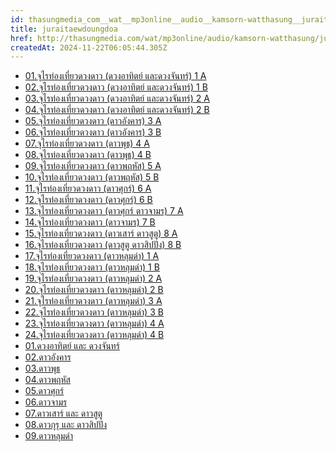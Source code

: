 ```yaml
---
id: thasungmedia_com__wat__mp3online__audio__kamsorn-watthasung__juraitaewdoungdoa
title: juraitaewdoungdoa
href: http://thasungmedia.com/wat/mp3online/audio/kamsorn-watthasung/juraitaewdoungdoa.html
createdAt: 2024-11-22T06:05:44.305Z
---
```

- [01.จุไรท่องเที่ยวดวงดาว (ดวงอาทิตย์ และดวงจันทร์) 1 A](https://ia601509.us.archive.org/1/items/Juraiteawdoungdow/01.%E0%B8%88%E0%B8%B8%E0%B9%84%E0%B8%A3%E0%B8%97%E0%B9%88%E0%B8%AD%E0%B8%87%E0%B9%80%E0%B8%97%E0%B8%B5%E0%B9%88%E0%B8%A2%E0%B8%A7%E0%B8%94%E0%B8%A7%E0%B8%87%E0%B8%94%E0%B8%B2%E0%B8%A7%20(%E0%B8%94%E0%B8%A7%E0%B8%87%E0%B8%AD%E0%B8%B2%E0%B8%97%E0%B8%B4%E0%B8%95%E0%B8%A2%E0%B9%8C%20%E0%B9%81%E0%B8%A5%E0%B8%B0%E0%B8%94%E0%B8%A7%E0%B8%87%E0%B8%88%E0%B8%B1%E0%B8%99%E0%B8%97%E0%B8%A3%E0%B9%8C)%20%E0%B8%A1%E0%B9%89%E0%B8%A7%E0%B8%99%E0%B8%97%E0%B8%B5%E0%B9%88%201%20%E0%B8%AB%E0%B8%99%E0%B9%89%E0%B8%B2%20A.mp3)
- [02.จุไรท่องเที่ยวดวงดาว (ดวงอาทิตย์ และดวงจันทร์) 1 B](https://ia601509.us.archive.org/1/items/Juraiteawdoungdow/02.%E0%B8%88%E0%B8%B8%E0%B9%84%E0%B8%A3%E0%B8%97%E0%B9%88%E0%B8%AD%E0%B8%87%E0%B9%80%E0%B8%97%E0%B8%B5%E0%B9%88%E0%B8%A2%E0%B8%A7%E0%B8%94%E0%B8%A7%E0%B8%87%E0%B8%94%E0%B8%B2%E0%B8%A7%20(%E0%B8%94%E0%B8%A7%E0%B8%87%E0%B8%AD%E0%B8%B2%E0%B8%97%E0%B8%B4%E0%B8%95%E0%B8%A2%E0%B9%8C%20%E0%B9%81%E0%B8%A5%E0%B8%B0%E0%B8%94%E0%B8%A7%E0%B8%87%E0%B8%88%E0%B8%B1%E0%B8%99%E0%B8%97%E0%B8%A3%E0%B9%8C)%20%E0%B8%A1%E0%B9%89%E0%B8%A7%E0%B8%99%E0%B8%97%E0%B8%B5%E0%B9%88%201B.mp3)
- [03.จุไรท่องเที่ยวดวงดาว (ดวงอาทิตย์ และดวงจันทร์) 2 A](https://ia601509.us.archive.org/1/items/Juraiteawdoungdow/03.%E0%B8%88%E0%B8%B8%E0%B9%84%E0%B8%A3%E0%B8%97%E0%B9%88%E0%B8%AD%E0%B8%87%E0%B9%80%E0%B8%97%E0%B8%B5%E0%B9%88%E0%B8%A2%E0%B8%A7%E0%B8%94%E0%B8%A7%E0%B8%87%E0%B8%94%E0%B8%B2%E0%B8%A7%20(%E0%B8%94%E0%B8%A7%E0%B8%87%E0%B8%AD%E0%B8%B2%E0%B8%97%E0%B8%B4%E0%B8%95%E0%B8%A2%E0%B9%8C%20%E0%B9%81%E0%B8%A5%E0%B8%B0%E0%B8%94%E0%B8%A7%E0%B8%87%E0%B8%88%E0%B8%B1%E0%B8%99%E0%B8%97%E0%B8%A3%E0%B9%8C)%20%E0%B8%A1%E0%B9%89%E0%B8%A7%E0%B8%99%E0%B8%97%E0%B8%B5%E0%B9%88%202A.mp3)
- [04.จุไรท่องเที่ยวดวงดาว (ดวงอาทิตย์ และดวงจันทร์) 2 B](https://ia601509.us.archive.org/1/items/Juraiteawdoungdow/04.%E0%B8%88%E0%B8%B8%E0%B9%84%E0%B8%A3%E0%B8%97%E0%B9%88%E0%B8%AD%E0%B8%87%E0%B9%80%E0%B8%97%E0%B8%B5%E0%B9%88%E0%B8%A2%E0%B8%A7%E0%B8%94%E0%B8%A7%E0%B8%87%E0%B8%94%E0%B8%B2%E0%B8%A7%20(%E0%B8%94%E0%B8%A7%E0%B8%87%E0%B8%AD%E0%B8%B2%E0%B8%97%E0%B8%B4%E0%B8%95%E0%B8%A2%E0%B9%8C%20%E0%B9%81%E0%B8%A5%E0%B8%B0%E0%B8%94%E0%B8%A7%E0%B8%87%E0%B8%88%E0%B8%B1%E0%B8%99%E0%B8%97%E0%B8%A3%E0%B9%8C)%20%E0%B8%A1%E0%B9%89%E0%B8%A7%E0%B8%99%E0%B8%97%E0%B8%B5%E0%B9%88%202B.mp3)
- [05.จุไรท่องเที่ยวดวงดาว (ดาวอังคาร) 3 A](https://ia601509.us.archive.org/1/items/Juraiteawdoungdow/05.%E0%B8%88%E0%B8%B8%E0%B9%84%E0%B8%A3%E0%B8%97%E0%B9%88%E0%B8%AD%E0%B8%87%E0%B9%80%E0%B8%97%E0%B8%B5%E0%B9%88%E0%B8%A2%E0%B8%A7%E0%B8%94%E0%B8%A7%E0%B8%87%E0%B8%94%E0%B8%B2%E0%B8%A7%20(%E0%B8%94%E0%B8%B2%E0%B8%A7%E0%B8%AD%E0%B8%B1%E0%B8%87%E0%B8%84%E0%B8%B2%E0%B8%A3)%20%E0%B8%A1%E0%B9%89%E0%B8%A7%E0%B8%99%E0%B8%97%E0%B8%B5%E0%B9%88%203A.mp3)
- [06.จุไรท่องเที่ยวดวงดาว (ดาวอังคาร) 3 B](https://ia601509.us.archive.org/1/items/Juraiteawdoungdow/06.%E0%B8%88%E0%B8%B8%E0%B9%84%E0%B8%A3%E0%B8%97%E0%B9%88%E0%B8%AD%E0%B8%87%E0%B9%80%E0%B8%97%E0%B8%B5%E0%B9%88%E0%B8%A2%E0%B8%A7%E0%B8%94%E0%B8%A7%E0%B8%87%E0%B8%94%E0%B8%B2%E0%B8%A7%20(%E0%B8%94%E0%B8%B2%E0%B8%A7%E0%B8%AD%E0%B8%B1%E0%B8%87%E0%B8%84%E0%B8%B2%E0%B8%A3)%20%E0%B8%A1%E0%B9%89%E0%B8%A7%E0%B8%99%E0%B8%97%E0%B8%B5%E0%B9%88%203B.mp3)
- [07.จุไรท่องเที่ยวดวงดาว (ดาวพุธ) 4 A](https://ia601509.us.archive.org/1/items/Juraiteawdoungdow/07.%E0%B8%88%E0%B8%B8%E0%B9%84%E0%B8%A3%E0%B8%97%E0%B9%88%E0%B8%AD%E0%B8%87%E0%B9%80%E0%B8%97%E0%B8%B5%E0%B9%88%E0%B8%A2%E0%B8%A7%E0%B8%94%E0%B8%A7%E0%B8%87%E0%B8%94%E0%B8%B2%E0%B8%A7%20(%E0%B8%94%E0%B8%B2%E0%B8%A7%E0%B8%9E%E0%B8%B8%E0%B8%98)%20%E0%B8%A1%E0%B9%89%E0%B8%A7%E0%B8%99%E0%B8%97%E0%B8%B5%E0%B9%88%204A.mp3)
- [08.จุไรท่องเที่ยวดวงดาว (ดาวพุธ) 4 B](https://ia601509.us.archive.org/1/items/Juraiteawdoungdow/08.%E0%B8%88%E0%B8%B8%E0%B9%84%E0%B8%A3%E0%B8%97%E0%B9%88%E0%B8%AD%E0%B8%87%E0%B9%80%E0%B8%97%E0%B8%B5%E0%B9%88%E0%B8%A2%E0%B8%A7%E0%B8%94%E0%B8%A7%E0%B8%87%E0%B8%94%E0%B8%B2%E0%B8%A7%20(%E0%B8%94%E0%B8%B2%E0%B8%A7%E0%B8%9E%E0%B8%B8%E0%B8%98)%20%E0%B8%A1%E0%B9%89%E0%B8%A7%E0%B8%99%E0%B8%97%E0%B8%B5%E0%B9%88%204B.mp3)
- [09.จุไรท่องเที่ยวดวงดาว (ดาวพฤหัส) 5 A](https://ia601509.us.archive.org/1/items/Juraiteawdoungdow/09.%E0%B8%88%E0%B8%B8%E0%B9%84%E0%B8%A3%E0%B8%97%E0%B9%88%E0%B8%AD%E0%B8%87%E0%B9%80%E0%B8%97%E0%B8%B5%E0%B9%88%E0%B8%A2%E0%B8%A7%E0%B8%94%E0%B8%A7%E0%B8%87%E0%B8%94%E0%B8%B2%E0%B8%A7%20(%E0%B8%94%E0%B8%B2%E0%B8%A7%E0%B8%9E%E0%B8%A4%E0%B8%AB%E0%B8%B1%E0%B8%AA)%20%E0%B8%A1%E0%B9%89%E0%B8%A7%E0%B8%99%E0%B8%97%E0%B8%B5%E0%B9%88%205A.mp3)
- [10.จุไรท่องเที่ยวดวงดาว (ดาวพฤหัส) 5 B](https://ia601509.us.archive.org/1/items/Juraiteawdoungdow/10.%E0%B8%88%E0%B8%B8%E0%B9%84%E0%B8%A3%E0%B8%97%E0%B9%88%E0%B8%AD%E0%B8%87%E0%B9%80%E0%B8%97%E0%B8%B5%E0%B9%88%E0%B8%A2%E0%B8%A7%E0%B8%94%E0%B8%A7%E0%B8%87%E0%B8%94%E0%B8%B2%E0%B8%A7%20(%E0%B8%94%E0%B8%B2%E0%B8%A7%E0%B8%9E%E0%B8%A4%E0%B8%AB%E0%B8%B1%E0%B8%AA)%20%E0%B8%A1%E0%B9%89%E0%B8%A7%E0%B8%99%E0%B8%97%E0%B8%B5%E0%B9%88%205B.mp3)
- [11.จุไรท่องเที่ยวดวงดาว (ดาวศุกร์) 6 A](https://ia601509.us.archive.org/1/items/Juraiteawdoungdow/11.%E0%B8%88%E0%B8%B8%E0%B9%84%E0%B8%A3%E0%B8%97%E0%B9%88%E0%B8%AD%E0%B8%87%E0%B9%80%E0%B8%97%E0%B8%B5%E0%B9%88%E0%B8%A2%E0%B8%A7%E0%B8%94%E0%B8%A7%E0%B8%87%E0%B8%94%E0%B8%B2%E0%B8%A7%20(%E0%B8%94%E0%B8%B2%E0%B8%A7%E0%B8%A8%E0%B8%B8%E0%B8%81%E0%B8%A3%E0%B9%8C)%20%E0%B8%A1%E0%B9%89%E0%B8%A7%E0%B8%99%E0%B8%97%E0%B8%B5%E0%B9%88%206A.mp3)
- [12.จุไรท่องเที่ยวดวงดาว (ดาวศุกร์) 6 B](https://ia601509.us.archive.org/1/items/Juraiteawdoungdow/12.%E0%B8%88%E0%B8%B8%E0%B9%84%E0%B8%A3%E0%B8%97%E0%B9%88%E0%B8%AD%E0%B8%87%E0%B9%80%E0%B8%97%E0%B8%B5%E0%B9%88%E0%B8%A2%E0%B8%A7%E0%B8%94%E0%B8%A7%E0%B8%87%E0%B8%94%E0%B8%B2%E0%B8%A7%20(%E0%B8%94%E0%B8%B2%E0%B8%A7%E0%B8%A8%E0%B8%B8%E0%B8%81%E0%B8%A3%E0%B9%8C)%20%E0%B8%A1%E0%B9%89%E0%B8%A7%E0%B8%99%E0%B8%97%E0%B8%B5%E0%B9%88%206B.mp3)
- [13.จุไรท่องเที่ยวดวงดาว (ดาวศุกร์ ดาวจามร) 7 A](https://ia601509.us.archive.org/1/items/Juraiteawdoungdow/13.%E0%B8%88%E0%B8%B8%E0%B9%84%E0%B8%A3%E0%B8%97%E0%B9%88%E0%B8%AD%E0%B8%87%E0%B9%80%E0%B8%97%E0%B8%B5%E0%B9%88%E0%B8%A2%E0%B8%A7%E0%B8%94%E0%B8%A7%E0%B8%87%E0%B8%94%E0%B8%B2%E0%B8%A7%20(%E0%B8%94%E0%B8%B2%E0%B8%A7%E0%B8%A8%E0%B8%B8%E0%B8%81%E0%B8%A3%E0%B9%8C%20%E0%B8%94%E0%B8%B2%E0%B8%A7%E0%B8%88%E0%B8%B2%E0%B8%A1%E0%B8%A3)%20%E0%B8%A1%E0%B9%89%E0%B8%A7%E0%B8%99%E0%B8%97%E0%B8%B5%E0%B9%88%207A.mp3)
- [14.จุไรท่องเที่ยวดวงดาว (ดาวจามร) 7 B](https://ia601509.us.archive.org/1/items/Juraiteawdoungdow/14.%E0%B8%88%E0%B8%B8%E0%B9%84%E0%B8%A3%E0%B8%97%E0%B9%88%E0%B8%AD%E0%B8%87%E0%B9%80%E0%B8%97%E0%B8%B5%E0%B9%88%E0%B8%A2%E0%B8%A7%E0%B8%94%E0%B8%A7%E0%B8%87%E0%B8%94%E0%B8%B2%E0%B8%A7%20(%E0%B8%94%E0%B8%B2%E0%B8%A7%E0%B8%88%E0%B8%B2%E0%B8%A1%E0%B8%A3)%20%E0%B8%A1%E0%B9%89%E0%B8%A7%E0%B8%99%E0%B8%97%E0%B8%B5%E0%B9%88%207B.mp3)
- [15.จุไรท่องเที่ยวดวงดาว (ดาวเสาร์ ดาวสูตู) 8 A](https://ia601509.us.archive.org/1/items/Juraiteawdoungdow/15.%E0%B8%88%E0%B8%B8%E0%B9%84%E0%B8%A3%E0%B8%97%E0%B9%88%E0%B8%AD%E0%B8%87%E0%B9%80%E0%B8%97%E0%B8%B5%E0%B9%88%E0%B8%A2%E0%B8%A7%E0%B8%94%E0%B8%A7%E0%B8%87%E0%B8%94%E0%B8%B2%E0%B8%A7%20(%E0%B8%94%E0%B8%B2%E0%B8%A7%E0%B9%80%E0%B8%AA%E0%B8%B2%E0%B8%A3%E0%B9%8C%20%E0%B8%94%E0%B8%B2%E0%B8%A7%E0%B8%AA%E0%B8%B9%E0%B8%95)%20%E0%B8%A1%E0%B9%89%E0%B8%A7%E0%B8%99%E0%B8%97%E0%B8%B5%E0%B9%88%208A.mp3)
- [16.จุไรท่องเที่ยวดวงดาว (ดาวสูตู ดาวสิปปัง) 8 B](https://ia601509.us.archive.org/1/items/Juraiteawdoungdow/16.%E0%B8%88%E0%B8%B8%E0%B9%84%E0%B8%A3%E0%B8%97%E0%B9%88%E0%B8%AD%E0%B8%87%E0%B9%80%E0%B8%97%E0%B8%B5%E0%B9%88%E0%B8%A2%E0%B8%A7%E0%B8%94%E0%B8%A7%E0%B8%87%E0%B8%94%E0%B8%B2%E0%B8%A7%20(%E0%B8%94%E0%B8%B2%E0%B8%A7%E0%B8%81%E0%B8%B8%E0%B8%A3%E0%B8%B8%20%E0%B8%94%E0%B8%B2%E0%B8%A7%E0%B8%AA%E0%B8%B4%E0%B8%9B%E0%B8%9B%E0%B8%B1%E0%B8%87)%20%E0%B8%A1%E0%B9%89%E0%B8%A7%E0%B8%99%E0%B8%97%E0%B8%B5%E0%B9%88%208B.mp3)
- [17.จุไรท่องเที่ยวดวงดาว (ดาวหลุมดำ) 1 A](https://ia601507.us.archive.org/21/items/Nungsua-Aanlen/063.%20(11-07)%20%E0%B8%94%E0%B8%B2%E0%B8%A7%E0%B8%AB%E0%B8%A5%E0%B8%B8%E0%B8%A1%E0%B8%94%E0%B8%B3%201.mp3)
- [18.จุไรท่องเที่ยวดวงดาว (ดาวหลุมดำ) 1 B](https://ia601507.us.archive.org/21/items/Nungsua-Aanlen/064.%20(11-08)%20%E0%B8%94%E0%B8%B2%E0%B8%A7%E0%B8%AB%E0%B8%A5%E0%B8%B8%E0%B8%A1%E0%B8%94%E0%B8%B3%202.mp3)
- [19.จุไรท่องเที่ยวดวงดาว (ดาวหลุมดำ) 2 A](https://ia601507.us.archive.org/21/items/Nungsua-Aanlen/065.%20(12-01)%20%E0%B8%94%E0%B8%B2%E0%B8%A7%E0%B8%AB%E0%B8%A5%E0%B8%B8%E0%B8%A1%E0%B8%94%E0%B8%B3%203.mp3)
- [20.จุไรท่องเที่ยวดวงดาว (ดาวหลุมดำ) 2 B](https://ia601507.us.archive.org/21/items/Nungsua-Aanlen/066.%20(12-02)%20%E0%B8%94%E0%B8%B2%E0%B8%A7%E0%B8%AB%E0%B8%A5%E0%B8%B8%E0%B8%A1%E0%B8%94%E0%B8%B3%204.mp3)
- [21.จุไรท่องเที่ยวดวงดาว (ดาวหลุมดำ) 3 A](https://ia601507.us.archive.org/21/items/Nungsua-Aanlen/067.%20(12-03)%20%E0%B8%94%E0%B8%B2%E0%B8%A7%E0%B8%AB%E0%B8%A5%E0%B8%B8%E0%B8%A1%E0%B8%94%E0%B8%B3%205.mp3)
- [22.จุไรท่องเที่ยวดวงดาว (ดาวหลุมดำ) 3 B](https://ia601507.us.archive.org/21/items/Nungsua-Aanlen/068.%20(12-04)%20%E0%B8%94%E0%B8%B2%E0%B8%A7%E0%B8%AB%E0%B8%A5%E0%B8%B8%E0%B8%A1%E0%B8%94%E0%B8%B3%206.mp3)
- [23.จุไรท่องเที่ยวดวงดาว (ดาวหลุมดำ) 4 A](https://ia601507.us.archive.org/21/items/Nungsua-Aanlen/069.%20(12-05)%20%E0%B8%94%E0%B8%B2%E0%B8%A7%E0%B8%AB%E0%B8%A5%E0%B8%B8%E0%B8%A1%E0%B8%94%E0%B8%B3%207.mp3)
- [24.จุไรท่องเที่ยวดวงดาว (ดาวหลุมดำ) 4 B](http://thasungmedia.com/tmc/chaiwat/wma/dowlumdum4_B.mp3)
- [01.ดวงอาทิตย์ และ ดวงจันทร์](https://ia800406.us.archive.org/0/items/Juraiteawdoungdow/sun-moon.mp3)
- [02.ดาวอังคาร](https://ia800406.us.archive.org/0/items/Juraiteawdoungdow/doa-ungkarn.mp3)
- [03.ดาวพุธ](https://ia800406.us.archive.org/0/items/Juraiteawdoungdow/doa-phut.mp3)
- [04.ดาวพฤหัส](https://ia800406.us.archive.org/0/items/Juraiteawdoungdow/doa-paruahat.mp3)
- [05.ดาวศุกร์](https://ia800406.us.archive.org/0/items/Juraiteawdoungdow/doa-suk.mp3)
- [06.ดาวจามร](https://ia800406.us.archive.org/0/items/Juraiteawdoungdow/doa-jamorn.mp3)
- [07.ดาวเสาร์ และ ดาวสูตู](https://ia800406.us.archive.org/0/items/Juraiteawdoungdow/doa-soaw_sutu.mp3)
- [08.ดาวกุรุ และ ดาวสิปปัง](https://ia800406.us.archive.org/0/items/Juraiteawdoungdow/doa-guru_sippang.mp3)
- [09.ดาวหลุมดำ](https://ia800406.us.archive.org/0/items/Juraiteawdoungdow/doa-lumdum.mp3)
